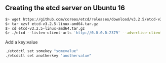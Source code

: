 ## Creating the etcd server on Ubuntu 16
```sh
$> wget https://github.com/coreos/etcd/releases/download/v3.2.5/etcd-v3.2.5-linux-amd64.tar.gz
$> tar xzvf etcd-v3.2.5-linux-amd64.tar.gz
$> cd etcd-v3.2.5-linux-amd64.tar.gz
$> ./etcd --listen-client-urls 'http://0.0.0.0:2379' --advertise-client-urls 'http://localhost:2379' &
```

Add a key:value
```sh
./etcdctl set somekey "somevalue"
./etcdctl set anotherkey "anothervalue"
```
